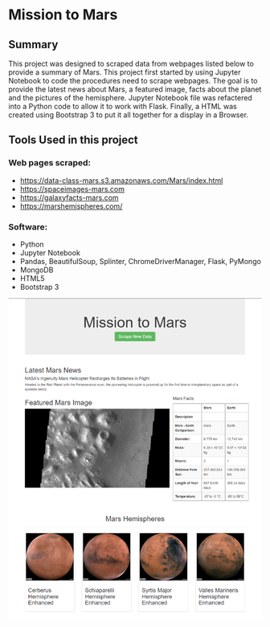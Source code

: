 # Mission to Mars

## Summary
This project was designed to scraped data from webpages listed below to provide a summary of Mars. This project first started by using Jupyter Notebook to code the procedures need to scrape webpages. The goal is to provide the latest news about Mars, a featured image, facts about the planet and the pictures of the hemisphere. Jupyter Notebook file was refactered into a Python code to allow it to work with Flask.  Finally, a HTML was created using Bootstrap 3 to put it all together for a display in a Browser.

## Tools Used in this project
### Web pages scraped:

- https://data-class-mars.s3.amazonaws.com/Mars/index.html
- https://spaceimages-mars.com
- https://galaxyfacts-mars.com
- https://marshemispheres.com/

### Software:
- Python
- Jupyter Notebook
- Pandas, BeautifulSoup, Splinter, ChromeDriverManager, Flask, PyMongo
- MongoDB
- HTML5
- Bootstrap 3


![HTML.png](/Resources/Mission-to-Mars-Screenshot.png)
